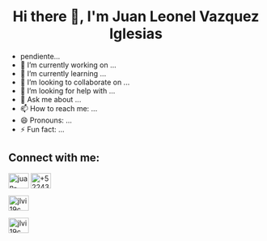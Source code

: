 <h1 align="center">Hi there 👋, I'm Juan Leonel Vazquez Iglesias</h1> 

- pendiente...
- 🔭 I’m currently working on ...
- 🌱 I’m currently learning ...
- 👯 I’m looking to collaborate on ...
- 🤔 I’m looking for help with ...
- 💬 Ask me about ...
- 📫 How to reach me: ...
- 😄 Pronouns: ...
- ⚡ Fun fact: ...

<h2>Connect with me:</h2>
<p align="left">
 <a href="https://www.linkedin.com/in/juan-leonel-vazquez-iglesias-74b553230/" target="_blank"><img align="center" src="https://raw.githubusercontent.com/rahuldkjain/github-profile-readme-generator/master/src/images/icons/Social/linked-in-alt.svg" alt="juan-leonel-vazquez-iglesias-74b553230" height="30" width="40" /></a>
<a href="https://wa.me/522431219195?text=Hola+Juan+Leonel%21" target="_blank"><img align="center" src="https://raw.githubusercontent.com/rahuldkjain/github-profile-readme-generator/master/src/images/icons/Social/whatsapp.svg" alt="+522431219195" height="30" width="40" /></a>
  
<a href="https://www.instagram.com/jlvi19c" target="_blank"><img align="center" src="https://raw.githubusercontent.com/rahuldkjain/github-profile-readme-generator/master/src/images/icons/Social/instagram.svg" alt="jlvi19c" height="30" width="40" /></a>
  
  <a href="mailto: vazquez.juan.1fm@gmail.com" target="_blank"><img align="center" src="https://cdn.icon-icons.com/icons2/1011/PNG/512/Gmail_icon-icons.com_75706.png" alt="jlvi19c" height="30" width="40" /></a>

